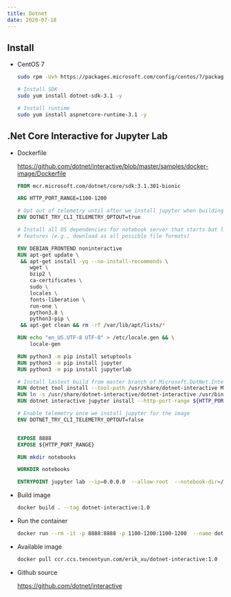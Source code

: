 ```yaml
---
title: Dotnet
date: 2020-07-18
---
```


## Install

- CentOS 7

  ```bash
  sudo rpm -Uvh https://packages.microsoft.com/config/centos/7/packages-microsoft-prod.rpm
  
  # Install SDK
  sudo yum install dotnet-sdk-3.1 -y
  
  # Install runtime
  sudo yum install aspnetcore-runtime-3.1 -y
  ```

## .Net Core Interactive for Jupyter Lab

- Dockerfile

  <https://github.com/dotnet/interactive/blob/master/samples/docker-image/Dockerfile>
  
  ```dockerfile
  FROM mcr.microsoft.com/dotnet/core/sdk:3.1.301-bionic
  
  ARG HTTP_PORT_RANGE=1100-1200
  
  # Opt out of telemetry until after we install jupyter when building the image, this prevents caching of machine id
  ENV DOTNET_TRY_CLI_TELEMETRY_OPTOUT=true
  
  # Install all OS dependencies for notebook server that starts but lacks all
  # features (e.g., download as all possible file formats)
  
  ENV DEBIAN_FRONTEND noninteractive
  RUN apt-get update \
   && apt-get install -yq --no-install-recommends \
      wget \
      bzip2 \
      ca-certificates \
      sudo \
      locales \
      fonts-liberation \
      run-one \
      python3.8 \
      python3-pip \
   && apt-get clean && rm -rf /var/lib/apt/lists/*
  
  RUN echo "en_US.UTF-8 UTF-8" > /etc/locale.gen && \
      locale-gen
  
  RUN python3 -m pip install setuptools
  RUN python3 -m pip install jupyter
  RUN python3 -m pip install jupyterlab
  
  # Install lastest build from master branch of Microsoft.DotNet.Interactive from myget
  RUN dotnet tool install --tool-path /usr/share/dotnet-interactive Microsoft.dotnet-interactive --add-source "https://dotnet.myget.org/F/dotnet-try/api/v3/index.json"
  RUN ln -s /usr/share/dotnet-interactive/dotnet-interactive /usr/bin/dotnet-interactive
  RUN dotnet interactive jupyter install --http-port-range ${HTTP_PORT_RANGE}
  
  # Enable telemetry once we install jupyter for the image
  ENV DOTNET_TRY_CLI_TELEMETRY_OPTOUT=false
  
  
  EXPOSE 8888
  EXPOSE ${HTTP_PORT_RANGE}
  
  RUN mkdir notebooks
  
  WORKDIR notebooks
  
  ENTRYPOINT jupyter lab --ip=0.0.0.0  --allow-root  --notebook-dir=/notebooks/
  ```

- Build image

  ```bash
  docker build . --tag dotnet-interactive:1.0
  ```

- Run the container

  ```bash
  docker run --rm -it -p 8888:8888 -p 1100-1200:1100-1200  --name dotnet-interactive-image dotnet-interactive:1.0
  ```

- Available image

  ```bash
  docker pull ccr.ccs.tencentyun.com/erik_xu/dotnet-interactive:1.0
  ```

- Github source

  <https://github.com/dotnet/interactive>
